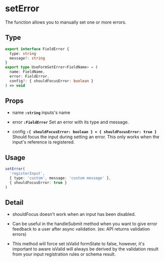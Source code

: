 # setError

The function allows you to manually set one or more errors.

## Type

```ts
export interface FieldError {
  type: string
  message?: string
}
export type UseFormSetError<FieldName> = (
  name: FieldName,
  error: FieldError,
  config?: { shouldFocusError: boolean }
) => void
```

## Props

- name **`:string`** inputs's name

- error **`:FieldError`** Set an error with its type and message.

- config **`:{ shouldFocusError: boolean } = { shouldFocusError: true }`** Should focus the input during setting an error. This only works when the input's reference is registered.

## Usage

```ts
setError(
  'registerInput',
  { type: 'custom', message: 'custom message' },
  { shouldFocusError: true }
)
```

## Detail

- shouldFocus doesn't work when an input has been disabled.

- Can be useful in the handleSubmit method when you want to give error feedback to a user after async validation. (ex: API returns validation errors)

- This method will force set isValid formState to false, however, it's important to aware isValid will always be derived by the validation result from your input registration rules or schema result.
